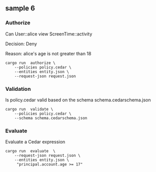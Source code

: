 ## sample 6

### Authorize

 Can User::alice  view ScreenTime::activity

 Decision: Deny

 Reason: alice's age is not greater than 18

```
cargo run  authorize \
    --policies policy.cedar \
    --entities entity.json \
    --request-json request.json
```


### Validation

Is policy.cedar valid based on the schema schema.cedarschema.json

```
cargo run  validate \
    --policies policy.cedar \
    --schema schema.cedarschema.json
```

### Evaluate

Evaluate a Cedar expression

```
cargo run  evaluate  \
    --request-json request.json \
    --entities entity.json \
     "principal.account.age >= 17"
```